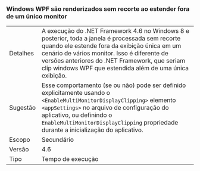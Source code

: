 ### <a name="wpf-windows-are-rendered-without-clipping-when-extending-outside-a-single-monitor"></a>Windows WPF são renderizados sem recorte ao estender fora de um único monitor

|   |   |
|---|---|
|Detalhes|A execução do .NET Framework 4.6 no Windows 8 e posterior, toda a janela é processada sem recorte quando ele estende fora da exibição única em um cenário de vários monitor. Isso é diferente de versões anteriores do .NET Framework, que seriam clip windows WPF que estendida além de uma única exibição.|
|Sugestão|Esse comportamento (se ou não) pode ser definido explicitamente usando o <code>&lt;EnableMultiMonitorDisplayClipping&gt;</code> elemento <code>&lt;appSettings&gt;</code> no arquivo de configuração do aplicativo, ou definindo o <code>EnableMultiMonitorDisplayClipping</code> propriedade durante a inicialização do aplicativo.|
|Escopo|Secundário|
|Versão|4.6|
|Tipo|Tempo de execução|

